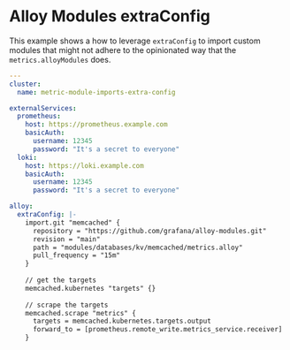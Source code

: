 # Alloy Modules extraConfig

This example shows a how to leverage `extraConfig` to import custom modules that might not adhere to the opinionated way that the `metrics.alloyModules` does.

<!-- values file start -->
```yaml
---
cluster:
  name: metric-module-imports-extra-config

externalServices:
  prometheus:
    host: https://prometheus.example.com
    basicAuth:
      username: 12345
      password: "It's a secret to everyone"
  loki:
    host: https://loki.example.com
    basicAuth:
      username: 12345
      password: "It's a secret to everyone"

alloy:
  extraConfig: |-
    import.git "memcached" {
      repository = "https://github.com/grafana/alloy-modules.git"
      revision = "main"
      path = "modules/databases/kv/memcached/metrics.alloy"
      pull_frequency = "15m"
    }
  
    // get the targets
    memcached.kubernetes "targets" {}
  
    // scrape the targets
    memcached.scrape "metrics" {
      targets = memcached.kubernetes.targets.output
      forward_to = [prometheus.remote_write.metrics_service.receiver]
    }
```
<!-- values file end -->
